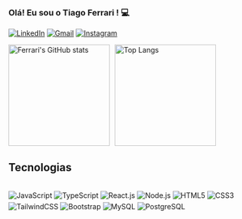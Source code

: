 ### Olá! Eu sou o Tiago Ferrari ! 💻

[![LinkedIn](    https://img.shields.io/badge/LinkedIn-0077B5?style=for-the-badge&logo=linkedin&logoColor=white)](https://www.linkedin.com/in/tiago-garcez-ferrari-783833270/)
[![Gmail](    https://img.shields.io/badge/Gmail-D14836?style=for-the-badge&logo=gmail&logoColor=white)](https://mail.google.com/mail/u/0/#inbox?compose=NZVHGCSpxCTPCnvGnmrbzPVRsBptHGtmKtGrNxFvmqhWgPGsxnSVkLjqNDnXmVwXcGDWrg)
[![Instagram](    https://img.shields.io/badge/Instagram-E4405F?style=for-the-badge&logo=instagram&logoColor=white)](https://www.instagram.com/tiago_gferrari_/?hl=pt-br)

<div style="display: flex; align-items: flex-start; gap: 10px;">
    <img src="https://github-readme-stats.vercel.app/api?username=tiagogferrari&show_icons=true&theme=dracula" alt="Ferrari's GitHub stats" style="height: 200px; width: auto;">
    <img src="https://github-readme-stats.vercel.app/api/top-langs/?username=anuraghazra&layout=compact" alt="Top Langs" style="height: 200px; width: auto;">
</div>

## Tecnologias

<div style="display: inline_block"><br/>
    <img align="center" alt="JavaScript" src="https://img.shields.io/badge/JavaScript-F7DF1E?style=for-the-badge&logo=javascript&logoColor=black" style="margin-bottom: 5px;">
    <img align="center" alt="TypeScript" src="https://img.shields.io/badge/TypeScript-007ACC?style=for-the-badge&logo=typescript&logoColor=white" style="margin-bottom: 5px;">
    <img align="center" alt="React.js" src="https://img.shields.io/badge/React-20232A?style=for-the-badge&logo=react&logoColor=61DAFB" style="margin-bottom: 5px;">
    <img align="center" alt="Node.js" src="https://img.shields.io/badge/Node.js-43853D?style=for-the-badge&logo=node.js&logoColor=white" style="margin-bottom: 5px;">
    <img align="center" alt="HTML5" src="https://img.shields.io/badge/HTML5-E34F26?style=for-the-badge&logo=html5&logoColor=white" style="margin-bottom: 5px;">
    <img align="center" alt="CSS3" src="https://img.shields.io/badge/CSS3-1572B6?style=for-the-badge&logo=css3&logoColor=white" style="margin-bottom: 5px;">
    <img align="center" alt="TailwindCSS" src="https://img.shields.io/badge/Tailwind_CSS-38B2AC?style=for-the-badge&logo=tailwind-css&logoColor=white" style="margin-bottom: 5px;">
    <img align="center" alt="Bootstrap" src="https://img.shields.io/badge/Bootstrap-563D7C?style=for-the-badge&logo=bootstrap&logoColor=white" style="margin-bottom: 5px;">
    <img align="center" alt="MySQL" src="https://img.shields.io/badge/MySQL-00000F?style=for-the-badge&logo=mysql&logoColor=white" style="margin-bottom: 5px;">
    <img align="center" alt="PostgreSQL" src="https://img.shields.io/badge/PostgreSQL-316192?style=for-the-badge&logo=postgresql&logoColor=white" style="margin-bottom: 5px;">
</div>
